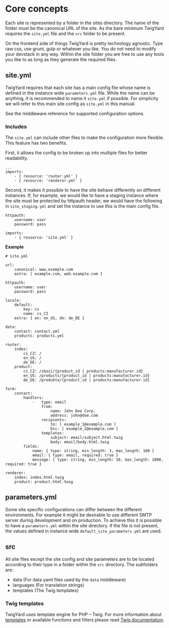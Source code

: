 # Core concepts
Each site is represented by a folder in the sites directory. The name of the folder must be the canonical URL of the site. As the bare minimum TwigYard requires the `site.yml` file and the `src` folder to be present. 

On the frontend side of things TwigYard is pretty technology agnostic. Type raw css, use grunt, gulp or whatever you like. You do not need to modify your devstack in any way. Within the site folder you are free to use any tools you like to as long as they generate the required files.

## site.yml
TwigYard requires that each site has a main config file whose name is defined in the instance wide `parameters.yml` file. While the name can be anything, it is recommended to name it `site.yml` if possible. For simplicity we will refer to this main site config as `site.yml` in this manual.

See the middleware reference for supported configuration options.

### Includes
The `site.yml` can include other files to make the configuration more flexible.
This feature has two benefits.

First, it allows the config to be broken up into multiple files for better readability.
```
...
imports:
    - { resource: 'router.yml' }
    - { resource: 'renderer.yml' }
```
Second, it makes it possible to have the site behave differently on different instances. If, for example, we would like to have a staging instance where the site must be protected by httpauth header, we would have the following in `site_staging.yml` and set the instance to use this is the main config file.
```
httpauth:
    username: user
    password: pass

imports:
    - { resource: 'site.yml' }
```

**Example** 
```
# site.yml

url:
    canonical: www.example.com
    extra: [ example.com, web.example.com ]
 
httpauth:
    username: user
    password: pass
 
locale:
    default:
        key: cs
        name: cs_CZ
    extra: { en: en_US, de: de_DE }
  
data:
    contact: contact.yml
    products: products.yml
 
router:
    index:
        cs_CZ: /
        en_US: /
        de_DE: /
    product:
        cs_CZ: /zbozi/{product_id | products:manufacturer.id}
        en_US: /products/{product_id | products:manufacturer.id}
        de_DE: /produkte/{product_id | products:manufacturer.id}
 
form:
    contact:
        handlers:
            -   type: email
                from:
                    name: John Doe Corp.
                    address: john@doe.com
                recipients:
                    to: [ example_1@example.com ]
                    bcc: [ example_2@example.com ]
                templates:
                    subject: email/subject.html.twig
                    body: email/body.html.twig
        fields:
            name: { type: string, min_length: 3, max_length: 100 }
            email: { type: email, required: true }
            message: { type: string, min_length: 10, max_length: 1000, required: true }
 
renderer:
    index: index.html.twig
    product: product.html.twig
```

## parameters.yml
Some site specific configurations can differ between the different environments. For example it might be desirable to use different SMTP server during development and on production. To achieve this it is possible to have a `parameters.yml` within the site directory. If the file is not present, the values defined in instance wide `default_site_parameters.yml` are used. 

## src
All site files except the site config and site parameters are to be located according to their type in a folder within the `src` directory. The subfolders are:

* data (For data yaml files used by the `data` middleware)
* languages (For translation strings)
* templates (The Twig templates)

### Twig templates
TwigYard uses template engine for PHP &ndash; Twig. For more information about <a href="https://twig.symfony.com/doc/2.x/templates.html" target="_blank">templates</a> or available functions and filters please read <a href="https://twig.symfony.com/doc/2.x" target="_blank">Twig documentation</a>.

